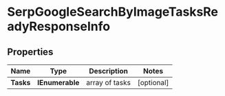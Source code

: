 # SerpGoogleSearchByImageTasksReadyResponseInfo


## Properties

| Name | Type | Description | Notes |
|------------ | ------------- | ------------- | -------------|
**Tasks** | **IEnumerable<SerpGoogleSearchByImageTasksReadyTaskInfo>** | array of tasks |[optional]|
